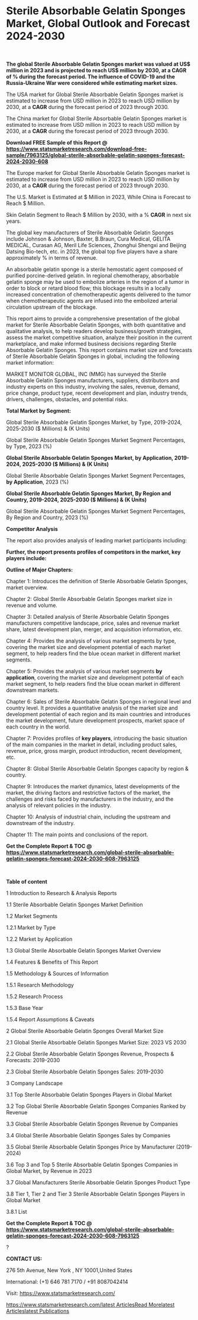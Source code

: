 <h1>Sterile Absorbable Gelatin Sponges Market, Global Outlook and Forecast 2024-2030</h1><br/><p><strong>The global Sterile Absorbable Gelatin Sponges market was valued at US$ million in 2023 and is projected to reach US$ million by 2030, at a <strong>CAGR</strong> of % during the forecast period. The influence of COVID-19 and the Russia-Ukraine War were considered while estimating market sizes.</strong></p>
 
 
 
 <p>The USA market for Global Sterile Absorbable Gelatin Sponges market is estimated to increase from USD million in 2023 to reach USD million by 2030, at a <strong>CAGR</strong> during the forecast period of 2023 through 2030.</p>
 
 
 
 <p>The China market for Global Sterile Absorbable Gelatin Sponges market is estimated to increase from USD million in 2023 to reach USD million by 2030, at a <strong>CAGR</strong> during the forecast period of 2023 through 2030.</p>
 
 
 
 <p><strong>Download FREE Sample of this Report @ <a href="https://www.statsmarketresearch.com/download-free-sample/7963125/global-sterile-absorbable-gelatin-sponges-forecast-2024-2030-608">https://www.statsmarketresearch.com/download-free-sample/7963125/global-sterile-absorbable-gelatin-sponges-forecast-2024-2030-608</a></strong></p>
 
 
 
 <p>The Europe market for Global Sterile Absorbable Gelatin Sponges market is estimated to increase from USD million in 2023 to reach USD million by 2030, at a <strong>CAGR</strong> during the forecast period of 2023 through 2030.</p>
 
 
 
 <p>The U.S. Market is Estimated at $ Million in 2023, While China is Forecast to Reach $ Million.</p>
 
 
 
 <p>Skin Gelatin Segment to Reach $ Million by 2030, with a % <strong>CAGR</strong> in next six years.</p>
 
 
 
 <p>The global key manufacturers of Sterile Absorbable Gelatin Sponges include Johnson & Johnson, Baxter, B.Braun, Cura Medical, GELITA MEDICAL, Curasan AG, Meril Life Sciences, Zhonghui Shengxi and Beijing Datsing Bio-tech, etc. in 2023, the global top five players have a share approximately % in terms of revenue.</p>
 
 
 
 <p>An absorbable gelatin sponge is a sterile hemostatic agent composed of purified porcine-derived gelatin. In regional chemotherapy, absorbable gelatin sponge may be used to embolize arteries in the region of a tumor in order to block or retard blood flow; this blockage results in a locally increased concentration of chemotherapeutic agents delivered to the tumor when chemotherapeutic agents are infused into the embolized arterial circulation upstream of the blockage.</p>
 
 
 
 <p>This report aims to provide a comprehensive presentation of the global market for Sterile Absorbable Gelatin Sponges, with both quantitative and qualitative analysis, to help readers develop business/growth strategies, assess the market competitive situation, analyze their position in the current marketplace, and make informed business decisions regarding Sterile Absorbable Gelatin Sponges. This report contains market size and forecasts of Sterile Absorbable Gelatin Sponges in global, including the following market information:</p>
 
 
 
 <p>MARKET MONITOR GLOBAL, INC (MMG) has surveyed the Sterile Absorbable Gelatin Sponges manufacturers, suppliers, distributors and industry experts on this industry, involving the sales, revenue, demand, price change, product type, recent development and plan, industry trends, drivers, challenges, obstacles, and potential risks.</p>
 
 
 
 <p><strong>Total Market by Segment:</strong></p>
 
 
 
 <p>Global Sterile Absorbable Gelatin Sponges Market, by Type, 2019-2024, 2025-2030 ($ Millions) & (K Units)</p>
 
 
 
 <p>Global Sterile Absorbable Gelatin Sponges Market Segment Percentages, by Type, 2023 (%)</p>
 
 
 
 <p><strong>Global Sterile Absorbable Gelatin Sponges Market, <strong>by Application</strong>, 2019-2024, 2025-2030 ($ Millions) & (K Units)</strong></p>
 
 
 
 <p>Global Sterile Absorbable Gelatin Sponges Market Segment Percentages, <strong>by Application</strong>, 2023 (%)</p>
 
 
 
 <p><strong>Global Sterile Absorbable Gelatin Sponges Market, By Region and Country, 2019-2024, 2025-2030 ($ Millions) & (K Units)</strong></p>
 
 
 
 <p>Global Sterile Absorbable Gelatin Sponges Market Segment Percentages, By Region and Country, 2023 (%)</p>
 
 
 
 <p><strong>Competitor Analysis</strong></p>
 
 
 
 <p>The report also provides analysis of leading market participants including:</p>
 
 
 
 <p><strong>Further, the report presents profiles of competitors in the market, <strong>key players</strong> include:</strong></p>
 
 
 
 <p><strong>Outline of Major Chapters:</strong></p>
 
 
 
 <p>Chapter 1: Introduces the definition of Sterile Absorbable Gelatin Sponges, market overview.</p>
 
 
 
 <p>Chapter 2: Global Sterile Absorbable Gelatin Sponges market size in revenue and volume.</p>
 
 
 
 <p>Chapter 3: Detailed analysis of Sterile Absorbable Gelatin Sponges manufacturers competitive landscape, price, sales and revenue market share, latest development plan, merger, and acquisition information, etc.</p>
 
 
 
 <p>Chapter 4: Provides the analysis of various market segments by type, covering the market size and development potential of each market segment, to help readers find the blue ocean market in different market segments.</p>
 
 
 
 <p>Chapter 5: Provides the analysis of various market segments <strong>by application</strong>, covering the market size and development potential of each market segment, to help readers find the blue ocean market in different downstream markets.</p>
 
 
 
 <p>Chapter 6: Sales of Sterile Absorbable Gelatin Sponges in regional level and country level. It provides a quantitative analysis of the market size and development potential of each region and its main countries and introduces the market development, future development prospects, market space of each country in the world.</p>
 
 
 
 <p>Chapter 7: Provides profiles of <strong>key players</strong>, introducing the basic situation of the main companies in the market in detail, including product sales, revenue, price, gross margin, product introduction, recent development, etc.</p>
 
 
 
 <p>Chapter 8: Global Sterile Absorbable Gelatin Sponges capacity by region & country.</p>
 
 
 
 <p>Chapter 9: Introduces the market dynamics, latest developments of the market, the driving factors and restrictive factors of the market, the challenges and risks faced by manufacturers in the industry, and the analysis of relevant policies in the industry.</p>
 
 
 
 <p>Chapter 10: Analysis of industrial chain, including the upstream and downstream of the industry.</p>
 
 
 
 <p>Chapter 11: The main points and conclusions of the report.</p>
 
 
 
 <div><b>Get the Complete Report & TOC @ <a href="https://www.statsmarketresearch.com/global-sterile-absorbable-gelatin-sponges-forecast-2024-2030-608-7963125">https://www.statsmarketresearch.com/global-sterile-absorbable-gelatin-sponges-forecast-2024-2030-608-7963125</a></b></div>
 
 
 
 <p><br />
 
 <b>Table of content</b></p>
 
 
 
 <p>1 Introduction to Research & Analysis Reports<br />
 
 1.1 Sterile Absorbable Gelatin Sponges Market Definition<br />
 
 1.2 Market Segments<br />
 
 1.2.1 Market by Type<br />
 
 1.2.2 Market by Application<br />
 
 1.3 Global Sterile Absorbable Gelatin Sponges Market Overview<br />
 
 1.4 Features & Benefits of This Report<br />
 
 1.5 Methodology & Sources of Information<br />
 
 1.5.1 Research Methodology<br />
 
 1.5.2 Research Process<br />
 
 1.5.3 Base Year<br />
 
 1.5.4 Report Assumptions & Caveats<br />
 
 2 Global Sterile Absorbable Gelatin Sponges Overall Market Size<br />
 
 2.1 Global Sterile Absorbable Gelatin Sponges Market Size: 2023 VS 2030<br />
 
 2.2 Global Sterile Absorbable Gelatin Sponges Revenue, Prospects & Forecasts: 2019-2030<br />
 
 2.3 Global Sterile Absorbable Gelatin Sponges Sales: 2019-2030<br />
 
 3 Company Landscape<br />
 
 3.1 Top Sterile Absorbable Gelatin Sponges Players in Global Market<br />
 
 3.2 Top Global Sterile Absorbable Gelatin Sponges Companies Ranked by Revenue<br />
 
 3.3 Global Sterile Absorbable Gelatin Sponges Revenue by Companies<br />
 
 3.4 Global Sterile Absorbable Gelatin Sponges Sales by Companies<br />
 
 3.5 Global Sterile Absorbable Gelatin Sponges Price by Manufacturer (2019-2024)<br />
 
 3.6 Top 3 and Top 5 Sterile Absorbable Gelatin Sponges Companies in Global Market, by Revenue in 2023<br />
 
 3.7 Global Manufacturers Sterile Absorbable Gelatin Sponges Product Type<br />
 
 3.8 Tier 1, Tier 2 and Tier 3 Sterile Absorbable Gelatin Sponges Players in Global Market<br />
 
 3.8.1 List</p>
 
 
 
 <div><b>Get the Complete Report & TOC @ <a href="https://www.statsmarketresearch.com/global-sterile-absorbable-gelatin-sponges-forecast-2024-2030-608-7963125">https://www.statsmarketresearch.com/global-sterile-absorbable-gelatin-sponges-forecast-2024-2030-608-7963125</a></b></div>
 
 
 
 <p>? </p>
 
 
 
 <p><b>CONTACT US:</b><br />
 
 276 5th Avenue, New York , NY 10001,United States<br />
 
 International: (+1) 646 781 7170 / +91 8087042414<br />
 
 Visit: <a href="https://www.statsmarketresearch.com/">https://www.statsmarketresearch.com/</a><br />
 
 <a href="https://gyeongbokgung.com">https://www.statsmarketresearch.com/</a><a href="https://hallyeomaritime.com">latest Articles</a><a href="https://jingwansa.com">Read More</a><a href="https://nguoiviet.jp/">latest Articles</a><a href="https://www.intelmarketresearch.com/">latest Publications</a></p>